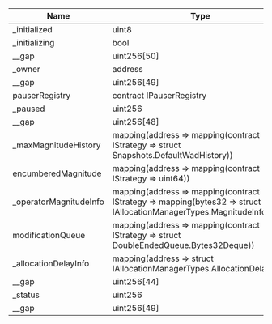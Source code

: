 | Name                   | Type                                                                                                                | Slot | Offset | Bytes | Contract                                                   |
|------------------------|---------------------------------------------------------------------------------------------------------------------|------|--------|-------|------------------------------------------------------------|
| _initialized           | uint8                                                                                                               | 0    | 0      | 1     | src/contracts/core/AllocationManager.sol:AllocationManager |
| _initializing          | bool                                                                                                                | 0    | 1      | 1     | src/contracts/core/AllocationManager.sol:AllocationManager |
| __gap                  | uint256[50]                                                                                                         | 1    | 0      | 1600  | src/contracts/core/AllocationManager.sol:AllocationManager |
| _owner                 | address                                                                                                             | 51   | 0      | 20    | src/contracts/core/AllocationManager.sol:AllocationManager |
| __gap                  | uint256[49]                                                                                                         | 52   | 0      | 1568  | src/contracts/core/AllocationManager.sol:AllocationManager |
| pauserRegistry         | contract IPauserRegistry                                                                                            | 101  | 0      | 20    | src/contracts/core/AllocationManager.sol:AllocationManager |
| _paused                | uint256                                                                                                             | 102  | 0      | 32    | src/contracts/core/AllocationManager.sol:AllocationManager |
| __gap                  | uint256[48]                                                                                                         | 103  | 0      | 1536  | src/contracts/core/AllocationManager.sol:AllocationManager |
| _maxMagnitudeHistory   | mapping(address => mapping(contract IStrategy => struct Snapshots.DefaultWadHistory))                               | 151  | 0      | 32    | src/contracts/core/AllocationManager.sol:AllocationManager |
| encumberedMagnitude    | mapping(address => mapping(contract IStrategy => uint64))                                                           | 152  | 0      | 32    | src/contracts/core/AllocationManager.sol:AllocationManager |
| _operatorMagnitudeInfo | mapping(address => mapping(contract IStrategy => mapping(bytes32 => struct IAllocationManagerTypes.MagnitudeInfo))) | 153  | 0      | 32    | src/contracts/core/AllocationManager.sol:AllocationManager |
| modificationQueue      | mapping(address => mapping(contract IStrategy => struct DoubleEndedQueue.Bytes32Deque))                             | 154  | 0      | 32    | src/contracts/core/AllocationManager.sol:AllocationManager |
| _allocationDelayInfo   | mapping(address => struct IAllocationManagerTypes.AllocationDelayInfo)                                              | 155  | 0      | 32    | src/contracts/core/AllocationManager.sol:AllocationManager |
| __gap                  | uint256[44]                                                                                                         | 156  | 0      | 1408  | src/contracts/core/AllocationManager.sol:AllocationManager |
| _status                | uint256                                                                                                             | 200  | 0      | 32    | src/contracts/core/AllocationManager.sol:AllocationManager |
| __gap                  | uint256[49]                                                                                                         | 201  | 0      | 1568  | src/contracts/core/AllocationManager.sol:AllocationManager |
